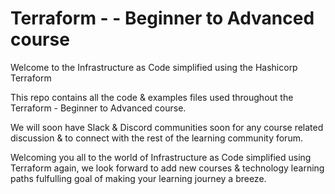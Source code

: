 # Terraform - - Beginner to Advanced course
Welcome to the Infrastructure as Code simplified using the Hashicorp Terraform

This repo contains all the code & examples files used throughout the Terraform - Beginner to Advanced course.

We will soon have Slack & Discord communities soon for any course related discussion & to connect with the rest of the learning community forum.

Welcoming you all to the world of Infrastructure as Code simplified using Terraform again, we look forward to add new courses & technology learning paths fulfulling goal of making your learning journey a breeze. 
